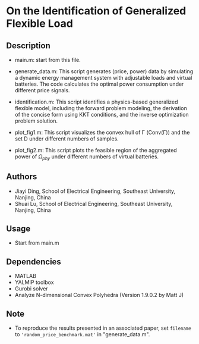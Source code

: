 # On the Identification of Generalized Flexible Load


## Description
* main.m: start from this file.

* generate_data.m: This script generates (price, power) data by simulating a dynamic energy management system with adjustable loads and virtual batteries. The code calculates the optimal power consumption under different price signals.

* identification.m: This script identifies a physics-based generalized flexible model, including the forward problem modeling, the derivation of the concise form using KKT conditions, and the inverse optimization problem solution.

* plot_fig1.m: This script visualizes the convex hull of Γ (Conv(Γ)) and the set D under different numbers of samples.

* plot_fig2.m: This script plots the feasible region of the aggregated power of $Ω_{phy}$ under different numbers of virtual batteries.

## Authors
- Jiayi Ding, School of Electrical Engineering, Southeast University, Nanjing, China
- Shuai Lu, School of Electrical Engineering, Southeast University, Nanjing, China


## Usage
- Start from main.m


## Dependencies
- MATLAB
- YALMIP toolbox
- Gurobi solver
- Analyze N-dimensional Convex Polyhedra (Version 1.9.0.2 by Matt J)


## Note
- To reproduce the results presented in an associated paper, set `filename` to `'random_price_benchmark.mat'` in "generate_data.m".

